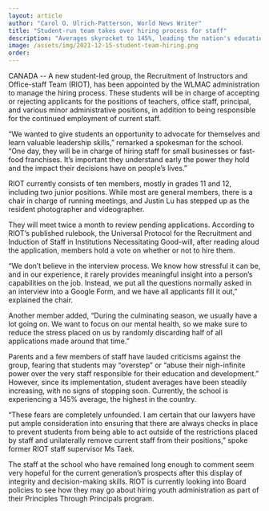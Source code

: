 ```yaml
---
layout: article
author: "Carol O. Ulrich-Patterson, World News Writer"
title: "Student-run team takes over hiring process for staff"
description: "Averages skyrocket to 145%, leading the nation's education system."
image: /assets/img/2021-12-15-student-team-hiring.png
order:
---
```


CANADA -- A new student-led group, the Recruitment of Instructors and Office-staff Team (RIOT), has been appointed by the WLMAC administration to manage the hiring process. These students will be in charge of accepting or rejecting applicants for the positions of teachers, office staff, principal, and various minor administrative positions, in addition to being responsible for the continued employment of current staff.

“We wanted to give students an opportunity to advocate for themselves and learn valuable leadership skills,” remarked a spokesman for the school. “One day, they will be in charge of hiring staff for small businesses or fast-food franchises. It’s important they understand early the power they hold and the impact their decisions have on people’s lives.”

RIOT currently consists of ten members, mostly in grades 11 and 12, including two junior positions. While most are general members, there is a chair in charge of running meetings, and Justin Lu has stepped up as the resident photographer and videographer.

They will meet twice a month to review pending applications. According to RIOT’s published rulebook, the Universal Protocol for the Recruitment and Induction of Staff in Institutions Necessitating Good-will, after reading aloud the application, members hold a vote on whether or not to hire them.

“We don’t believe in the interview process. We know how stressful it can be, and in our experience, it rarely provides meaningful insight into a person’s capabilities on the job. Instead, we put all the questions normally asked in an interview into a Google Form, and we have all applicants fill it out,” explained the chair.

Another member added, “During the culminating season, we usually have a lot going on. We want to focus on our mental health, so we make sure to reduce the stress placed on us by randomly discarding half of all applications made around that time.”

Parents and a few members of staff have lauded criticisms against the group, fearing that students may “overstep” or “abuse their nigh-infinite power over the very staff responsible for their education and development.” However, since its implementation, student averages have been steadily increasing, with no signs of stopping soon. Currently, the school is experiencing a 145% average, the highest in the country.

“These fears are completely unfounded. I am certain that our lawyers have put ample consideration into ensuring that there are always checks in place to prevent students from being able to act outside of the restrictions placed by staff and unilaterally remove current staff from their positions,” spoke former RIOT staff supervisor Ms Taek.

The staff at the school who have remained long enough to comment seem very hopeful for the current generation’s prospects after this display of integrity and decision-making skills. RIOT is currently looking into Board policies to see how they may go about hiring youth administration as part of their Principles Through Principals program.

